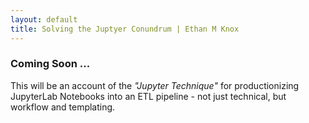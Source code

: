 ```yaml
---
layout: default
title: Solving the Juptyer Conundrum | Ethan M Knox
---
```


### Coming Soon ... 

This will be an account of the <em>&quot;Jupyter Technique&quot;</em> for productionizing JupyterLab Notebooks into an ETL pipeline - not just technical, but workflow and templating. 
